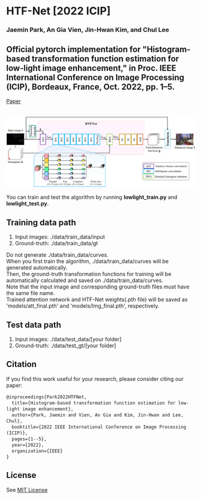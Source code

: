 # HTF-Net [2022 ICIP]

### Jaemin Park, An Gia Vien, Jin-Hwan Kim, and Chul Lee
## Official pytorch implementation for **"Histogram-based transformation function estimation for low-light image enhancement,"** in Proc. **IEEE International Conference on Image Processing (ICIP)**, Bordeaux, France, Oct. 2022, pp. 1–5.<br/>
[Paper](https://ieeexplore.ieee.org/abstract/document/9897778?casa_token=Jx-JhbzdyPsAAAAA:_4tgNyj87FvOt5Vu4CNuj0wxI34ddVmb78_xxUhCuLo_ImwIryi4CNoFcEI-gW8kXw-rGkK68sJZ9Q)


<p float="left">
  &emsp;&emsp; <img src="overview0.png" width="800" />
</p>


You can train and test the algorithm by running **lowlight_train.py** and **lowlight_test.py**.

## Training data path
1. Input images: ./data/train_data/input
2. Ground-truth: ./data/train_data/gt

Do not generate ./data/train_data/curves.<br/>
When you first train the algorithm, ./data/train_data/curves will be generated automatically.<br/>
Then, the ground-truth transformation functions for training will be automatically calculated and saved on ./data/train_data/curves.<br/>
Note that the input image and corresponding ground-truth files must have the same file name.<br/>
Trained attention network and HTF-Net weights(.pth file) will be saved as 'models/att_final.pth' and 'models/Img_final.pth', respectively. 

## Test data path
1. Input images: ./data/test_data/[your folder]
2. Ground-truth: ./data/test_gt/[your folder]

## Citation
If you find this work useful for your research, please consider citing our paper:
```
@inproceedings{Park2022HTFNet,
  title={Histogram-based transformation function estimation for low-light image enhancement},
  author={Park, Jaemin and Vien, An Gia and Kim, Jin-Hwan and Lee, Chul},
  booktitle={2022 IEEE International Conference on Image Processing (ICIP)},
  pages={1--5},
  year={2022},
  organization={IEEE}
}
```

## License
See [MIT License](https://github.com/PJaemin/HTF-Net/blob/main/LICENSE)



